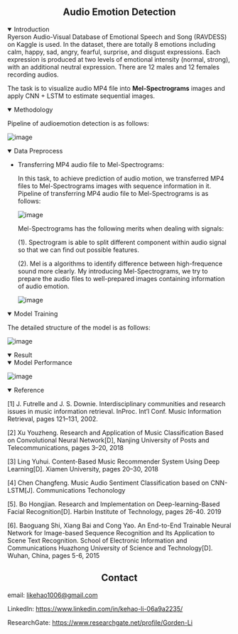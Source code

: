 <br>

## <div align="center">Audio Emotion Detection</div>

<details open>
<summary>Introduction</summary>
Ryerson Audio-Visual Database of Emotional Speech and Song (RAVDESS) on Kaggle is used. In the dataset, there are totally 8 emotions including calm, happy, sad, angry, fearful, surprise, and disgust expressions. Each expression is produced at two levels of emotional intensity (normal, strong), with an additional neutral expression. There are 12 males and 12 females recording audios.

The task is to visualize audio MP4 file into **Mel-Spectrograms** images and apply CNN + LSTM to estimate sequential images.

</details>

<details open>
<summary>Methodology</summary>

Pipeline of audioemotion detection is as follows:
  
![image](https://user-images.githubusercontent.com/72702872/169657071-3aaa1789-1a39-4fef-8d28-856c25de0895.png)

<details open>
<summary>Data Preprocess</summary>

- Transferring MP4 audio file to Mel-Spectrograms:

  In this task, to achieve prediction of audio motion, we transferred MP4 files to Mel-Spectrograms images with sequence information in it. Pipeline of transferring MP4 audio file to Mel-Spectrograms is as follows:
  
  ![image](https://user-images.githubusercontent.com/72702872/169658800-0fa1230c-e94d-4227-af62-37af97b01e69.png)

  
  Mel-Spectrograms has the following merits when dealing with signals:
  
  (1). Spectrogram is able to split different component within audio signal so that we can find out possible features.
  
  (2). Mel is a algorithms to identify difference between high-frequence sound more clearly. My introducing Mel-Spectrograms, we try to prepare the audio files to well-prepared images containing information of audio emotion.
  
  ![image](https://user-images.githubusercontent.com/72702872/169658825-b1a40927-332d-4073-bbd8-1131d15c211d.png)

</details>  

<details open>
<summary>Model Training</summary>

The detailed structure of the model is as follows:
  
![image](https://user-images.githubusercontent.com/72702872/169658893-177915f4-e939-44fc-b7e2-db89978f3759.png)

</details>

</details>

<details open>
<summary>Result</summary>
  
<details open>
<summary>Model Performance</summary>

![image](https://user-images.githubusercontent.com/72702872/169658939-81d88433-aa89-4f00-9853-6448d5a525e8.png)

</details>

</details>

<details open>
<summary>Reference</summary>

[1] J. Futrelle and J. S. Downie. Interdisciplinary communities and research issues in music information retrieval. InProc. Int’l Conf. Music Information Retrieval, pages 121–131, 2002.

[2] Xu Youzheng. Research and Application of Music Classification Based on Convolutional Neural Network[D], Nanjing University of Posts and Telecommunications, pages 3–20, 2018

[3] Ling Yuhui. Content-Based Music Recommender System Using Deep Learning[D]. Xiamen University, pages 20–30, 2018

[4] Chen Changfeng. Music Audio Sentiment Classification based on CNN-LSTM[J]. Communications Techonology

[5]. Bo Hongjian. Research and Implementation on Deep-learning-Based Facial Recognition[D]. Harbin Institute of Technology, pages 26-40. 2019

[6]. Baoguang Shi, Xiang Bai and Cong Yao. An End-to-End Trainable Neural Network for Image-based Sequence Recognition and Its Application to Scene Text Recognition. School of Electronic Information and Communications Huazhong University of Science and Technology[D]. Wuhan, China, pages 5-6, 2015

</details>

</details>

## <div align="center">Contact</div>

email: likehao1006@gmail.com

LinkedIn: https://www.linkedin.com/in/kehao-li-06a9a2235/

ResearchGate: https://www.researchgate.net/profile/Gorden-Li

<br>

